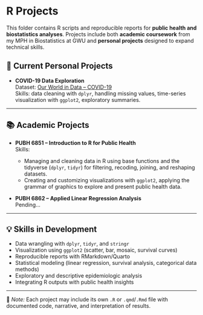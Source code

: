 # R Projects  
This folder contains R scripts and reproducible reports for **public health and biostatistics analyses**. Projects include both **academic coursework** from my MPH in Biostatistics at GWU and **personal projects** designed to expand technical skills.  

## 📂 Current Personal Projects  
- **COVID-19 Data Exploration**  
  Dataset: [Our World in Data – COVID-19](https://ourworldindata.org/covid-deaths)  
  Skills: data cleaning with `dplyr`, handling missing values, time-series visualization with `ggplot2`, exploratory summaries.
---
  
## 📚 Academic Projects  
- **PUBH 6851 – Introduction to R for Public Health**  
  Skills:
  - Managing and cleaning data in R using base functions and the tidyverse (`dplyr`, `tidyr`) for filtering, recoding, joining, and reshaping datasets.
  -  Creating and customizing visualizations with `ggplot2`, applying the grammar of graphics to explore and present public health data.  
 
- **PUBH 6862 – Applied Linear Regression Analysis**  
  Pending...

---

## 💡 Skills in Development   
- Data wrangling with `dplyr`, `tidyr`, and `stringr`  
- Visualization using `ggplot2` (scatter, bar, mosaic, survival curves)  
- Reproducible reports with RMarkdown/Quarto  
- Statistical modeling (linear regression, survival analysis, categorical data methods)  
- Exploratory and descriptive epidemiologic analysis  
- Integrating R outputs with public health insights  

---

📌 *Note:* Each project may include its own `.R` or `.qmd`/`.Rmd` file with documented code, narrative, and interpretation of results.  
